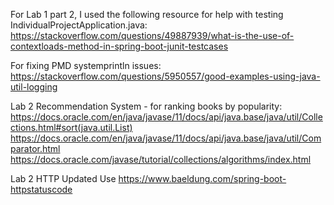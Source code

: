 For Lab 1 part 2, I used the following resource for help with testing IndividualProjectApplication.java:
https://stackoverflow.com/questions/49887939/what-is-the-use-of-contextloads-method-in-spring-boot-junit-testcases

For fixing PMD systemprintln issues:
https://stackoverflow.com/questions/5950557/good-examples-using-java-util-logging

Lab 2 Recommendation System - for ranking books by popularity:
https://docs.oracle.com/en/java/javase/11/docs/api/java.base/java/util/Collections.html#sort(java.util.List)
https://docs.oracle.com/en/java/javase/11/docs/api/java.base/java/util/Comparator.html
https://docs.oracle.com/javase/tutorial/collections/algorithms/index.html

Lab 2 HTTP Updated Use
https://www.baeldung.com/spring-boot-httpstatuscode
